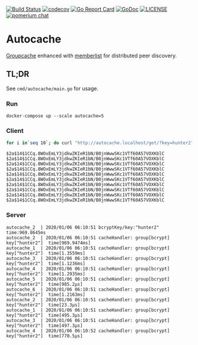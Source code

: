 [![Build Status](https://github.com/pomerium/autocache/workflows/build/badge.svg)](https://github.com/pomerium/autocache/actions?workflow=build)
[![codecov](https://img.shields.io/codecov/c/github/pomerium/autocache.svg?style=flat)](https://codecov.io/gh/pomerium/autocache)
[![Go Report Card](https://goreportcard.com/badge/github.com/pomerium/autocache)](https://goreportcard.com/report/github.com/pomerium/autocache)
[![GoDoc](https://godoc.org/github.com/pomerium/autocache?status.svg)](https://godoc.org/github.com/pomerium/autocache)
[![LICENSE](https://img.shields.io/github/license/pomerium/autocache.svg)](https://github.com/pomerium/autocache/blob/master/LICENSE)
[![pomerium chat](https://img.shields.io/badge/chat-on%20slack-blue.svg?style=flat&logo=slack)](http://slack.pomerium.io)

# Autocache

[Groupcache](https://github.com/golang/groupcache) enhanced with [memberlist](https://github.com/hashicorp/memberlist) for distributed peer discovery.

## TL;DR

See `cmd/autocache/main.go` for usage.

### Run

`docker-compose up --scale autocache=5`

### Client

```bash
for i in`seq 10`; do curl "http://autocache.localhost/get/?key=hunter2";echo; done

```

```
$2a$14$1CCq.8WOxEmLY3jdkwZKIeR1bN/B0jnWwwSKc1VTf60A57VOXKblC
$2a$14$1CCq.8WOxEmLY3jdkwZKIeR1bN/B0jnWwwSKc1VTf60A57VOXKblC
$2a$14$1CCq.8WOxEmLY3jdkwZKIeR1bN/B0jnWwwSKc1VTf60A57VOXKblC
$2a$14$1CCq.8WOxEmLY3jdkwZKIeR1bN/B0jnWwwSKc1VTf60A57VOXKblC
$2a$14$1CCq.8WOxEmLY3jdkwZKIeR1bN/B0jnWwwSKc1VTf60A57VOXKblC
$2a$14$1CCq.8WOxEmLY3jdkwZKIeR1bN/B0jnWwwSKc1VTf60A57VOXKblC
$2a$14$1CCq.8WOxEmLY3jdkwZKIeR1bN/B0jnWwwSKc1VTf60A57VOXKblC
$2a$14$1CCq.8WOxEmLY3jdkwZKIeR1bN/B0jnWwwSKc1VTf60A57VOXKblC
$2a$14$1CCq.8WOxEmLY3jdkwZKIeR1bN/B0jnWwwSKc1VTf60A57VOXKblC
$2a$14$1CCq.8WOxEmLY3jdkwZKIeR1bN/B0jnWwwSKc1VTf60A57VOXKblC
```

### Server

```
autocache_2  | 2020/01/06 06:10:51 bcryptKey/key:"hunter2"	time:969.8645ms
autocache_2  | 2020/01/06 06:10:51 cacheHandler: group[bcrypt]	key["hunter2"]	time[969.9474ms]
autocache_1  | 2020/01/06 06:10:51 cacheHandler: group[bcrypt]	key["hunter2"]	time[1.3559ms]
autocache_3  | 2020/01/06 06:10:51 cacheHandler: group[bcrypt]	key["hunter2"]	time[1.1236ms]
autocache_4  | 2020/01/06 06:10:51 cacheHandler: group[bcrypt]	key["hunter2"]	time[1.2935ms]
autocache_5  | 2020/01/06 06:10:51 cacheHandler: group[bcrypt]	key["hunter2"]	time[985.2µs]
autocache_6  | 2020/01/06 06:10:51 cacheHandler: group[bcrypt]	key["hunter2"]	time[1.2163ms]
autocache_2  | 2020/01/06 06:10:51 cacheHandler: group[bcrypt]	key["hunter2"]	time[23.3µs]
autocache_1  | 2020/01/06 06:10:51 cacheHandler: group[bcrypt]	key["hunter2"]	time[495.3µs]
autocache_3  | 2020/01/06 06:10:51 cacheHandler: group[bcrypt]	key["hunter2"]	time[497.3µs]
autocache_4  | 2020/01/06 06:10:52 cacheHandler: group[bcrypt]	key["hunter2"]	time[770.5µs]
```
